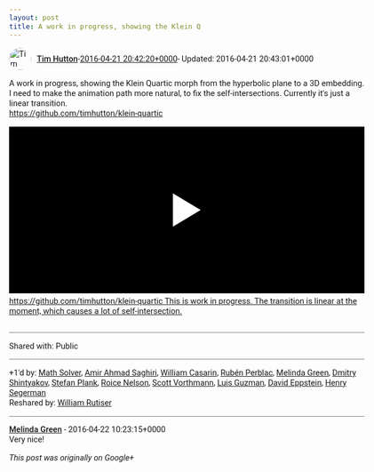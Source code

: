 ```yaml
---
layout: post
title: A work in progress, showing the Klein Q
---
```


<html><head><meta charset="utf-8"><title>A work in progress, showing the Klein Quartic morph from the hyperbolic plane...</title><style>body {font: 11pt Roboto, Arial, sans-serif; max-width: 640px; margin: 24px;}.author-photo {border-radius: 50%; margin-right: 10px; width: 40px;}.author {font-weight: 500;}.main-content {margin: 15px 0 15px;}.post-title {font-weight: bold;}.location {display: block; margin-top: 15px;}.location img {float: left; margin-right: 5px; width: 20px;}.media-link {display: inline-block; max-width: 100%; vertical-align: top;}.media-link p {margin-top: 5px; max-height: 4em; overflow: scroll;}.media {max-height: 100vh; max-width: 100%;}.video-placeholder {background: black; display: flex; height: 300px; max-width: 100%; width: 640px;}.play-icon {border-bottom: 30px solid transparent; border-left: 50px solid white; border-top: 30px solid transparent; color: white; margin: auto;}.album {max-height: 800px; overflow: scroll; width: calc(100vw - 48px);}.album .media-link {margin-right: 5px; max-width: 250px;}.album .media {max-height: 250px;}.link-embed {border-top: 1px solid lightgrey; display: block; margin-top: 20px;}.link-embed img {max-width: 100%;}.inline-link-embed {display: block;}.inline-link-embed img {vertical-align: middle;}.link-title {display: inline-block; font-size: medium; font-weight: 300; padding-left: 1em;}.reshare-attribution {display: block; font-weight: bold; margin-bottom: 10px;}.poll-image {margin-bottom: 5px; max-height: 300px; max-width: 500px;}.poll-choice {align-items: center; display: flex; margin-bottom: 5px; max-width: 500px;}.poll-choice-percentage {background-color: lightblue; height: 100%; left: 0; position: absolute; z-index: -1;}.poll-choice-selected {margin-right: 5px;}.poll-choice-results {border: 1px solid lightgray; border-radius: 5px; display: flex; line-height: 40px; overflow: hidden; padding: 0 8px; position: relative;}.poll-choice-results, .poll-choice-description {flex-grow: 1; margin-right: 10px;}.poll-choice-image {width: 100%;}.poll-choice-image, .poll-choice-image img {max-height: 40px; max-width: 100px;}.poll-choice-votes {max-height: 100px; overflow: auto;}.plus-entity-embed {color: black; display: block; text-decoration: none;}.plus-entity-embed-cover-photo {max-height: 300px; max-width: 100%;}.plus-entity-embed-info {padding: 0 1em 1em;}.plus-entity-embed-info h2 {font-weight: 500; margin: 10px 0;}.plus-entity-embed-info p {font-size: small; margin: 0;}.collection-owner-avatar {border-radius: 50%; border: 2px solid white; height: 40px; margin-top: -22px;}.visibility {padding: 1em 0; border-top: 1px solid grey;}.post-activity {padding: 1em 0; border-top: 1px solid grey;}.comments {border-top: 1px solid gray; padding-top: 1em;}.comment + .comment {margin-top: 1em;}.comment .media-link, .comment .inline-link-embed {margin-top: 5px;}</style></head><body><div style="margin-bottom:1em;"><div style="display:flex; align-items:center"><img class="author-photo" src="https://lh4.googleusercontent.com/-epo4ZZKNqEw/AAAAAAAAAAI/AAAAAAAAVSU/qu3LpcHEnoQ/s64-c/photo.jpg" alt="Tim Hutton"><a href="https://plus.google.com/+TimHutton" target="_blank" class="author">Tim Hutton</a> - <a target="_blank" href="https://plus.google.com/+TimHutton/posts/gtvjX9oVTdM">2016-04-21 20:42:20+0000</a><span> - Updated: 2016-04-21 20:43:01+0000</span></div><div class="main-content">A work in progress, showing the Klein Quartic morph from the hyperbolic plane to a 3D embedding. I need to make the animation path more natural, to fix the self-intersections. Currently it&#39;s just a linear transition.<br><a rel="nofollow" target="_blank" href="https://github.com/timhutton/klein-quartic" class="ot-anchor bidi_isolate" jslog="10929; track:click" dir="ltr">https://github.com/timhutton/klein-quartic</a></div><a href="https://www.youtube.com/attribution_link?a=koU2QUCReLY&amp;u=%2Fwatch%3Fv%3D6x5o5zJk0Gk%26feature%3Dshare" target="_blank" class="media-link"><div class="video-placeholder" title="https://github.com/timhutton/klein-quartic This is work in progress. The transition is linear at the moment, which causes a lot of self-intersection."><span class="play-icon"></span></div><p>https://github.com/timhutton/klein-quartic This is work in progress. The transition is linear at the moment, which causes a lot of self-intersection.</p></a></div><div class="visibility">Shared with: Public</div><div class="post-activity"><div class="plus-oners">+1'd by: <a href="https://plus.google.com/+MathSolverAll">Math Solver</a>, <a href="https://plus.google.com/+AmirAhmadSaghiri">Amir Ahmad Saghiri</a>, <a href="https://plus.google.com/+WilliamCasarin">William Casarin</a>, <a href="https://plus.google.com/+RubénPerblac">Rubén Perblac</a>, <a href="https://plus.google.com/+MelindaGreen">Melinda Green</a>, <a href="https://plus.google.com/116542359168957860292">Dmitry Shintyakov</a>, <a href="https://plus.google.com/+StefanPlank">Stefan Plank</a>, <a href="https://plus.google.com/+RoiceNelson">Roice Nelson</a>, <a href="https://plus.google.com/+ScottVorthmann">Scott Vorthmann</a>, <a href="https://plus.google.com/+LuisGuzmanJr">Luis Guzman</a>, <a href="https://plus.google.com/100003628603413742554">David Eppstein</a>, <a href="https://plus.google.com/+HenrySegerman">Henry Segerman</a></div><div class="resharers">Reshared by: <a href="https://plus.google.com/117743034576442243921">William Rutiser</a></div></div><div class="comments"><div class="comment"><a target="_blank" href="https://plus.google.com/+MelindaGreen" class="author">Melinda Green</a><span class="time"> - 2016-04-22 10:23:15+0000</span><div class="comment-content">Very nice!</div></div></div></body></html>

<i>This post was originally on Google+</i>